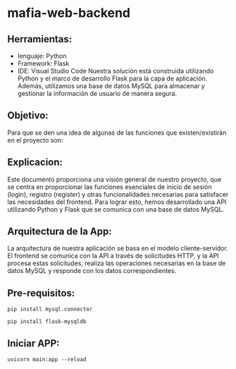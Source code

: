# mafia-web-backend

## Herramientas:
- lenguaje: Python
- Framework: Flask
- IDE: Visual Studio Code
Nuestra solución está construida utilizando Python y el marco de desarrollo Flask para la capa de aplicación. Además, utilizamos una base de datos MySQL para almacenar y gestionar la información de usuario de manera segura.

## Objetivo:
Para que se den una idea de algunas de las funciones que existen/existirán en el proyecto son:

## Explicacion:
Este documento proporciona una visión general de nuestro proyecto, que se centra en proporcionar las funciones esenciales de inicio de sesión (login), registro (register) y otras funcionalidades necesarias para satisfacer las necesidades del frontend. Para lograr esto, hemos desarrollado una API utilizando Python y Flask que se comunica con una base de datos MySQL.

## Arquitectura de la App:
La arquitectura de nuestra aplicación se basa en el modelo cliente-servidor. El frontend se comunica con la API a través de solicitudes HTTP, y la API procesa estas solicitudes, realiza las operaciones necesarias en la base de datos MySQL y responde con los datos correspondientes.

## Pre-requisitos:
 ```
 pip install mysql.connector
```
 ```
 pip install flask-mysqldb
```

## Iniciar APP:

```
uvicorn main:app --reload
```
